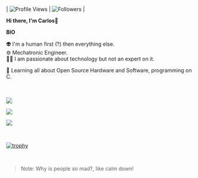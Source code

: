 
| ![Profile Views](https://komarev.com/ghpvc/?username=xpeqex&color=green) | ![Followers](https://img.shields.io/github/followers/xpeqex) |

<b>Hi there,  I'm Carlos</b>🤠<br>

<b>BIO</b><br>

👽	I'm a human first (?) then everything else. <br>
⚙️	Mechatronic Engineer.<br>
🧑‍💻	I am passionate about technology but not an expert on it.<br>

🌱 Learning all about Open Source Hardware and Software, programming on C.<br>
<br><br>

<!--

[![My GitHub Stats](https://github-readme-stats.vercel.app/api/?username=xpeqex&count_private=true&theme=tokyonight&showicons=true)]()

[![My GitHub Language Stats](https://github-readme-stats.vercel.app/api/top-langs/?username=xpeqex&langs_count=5&theme=tokyonight)]()

-->

![](https://github-readme-stats.vercel.app/api?username=xpeqex&theme=light&hide_border=false&include_all_commits=true&count_private=true)

![](https://github-readme-streak-stats.herokuapp.com/?user=xpeqex&theme=light&hide_border=false)<br/>

![](https://github-readme-stats.vercel.app/api/top-langs/?username=xpeqex&theme=light&hide_border=false&include_all_commits=true&count_private=true&layout=compact)

<br>

[![trophy](https://github-profile-trophy.vercel.app/?username=xpeqex&margin-w=8)](https://github.com/ryo-ma/github-profile-trophy)

<br>

> Note: Why is people so mad?, like calm down!
